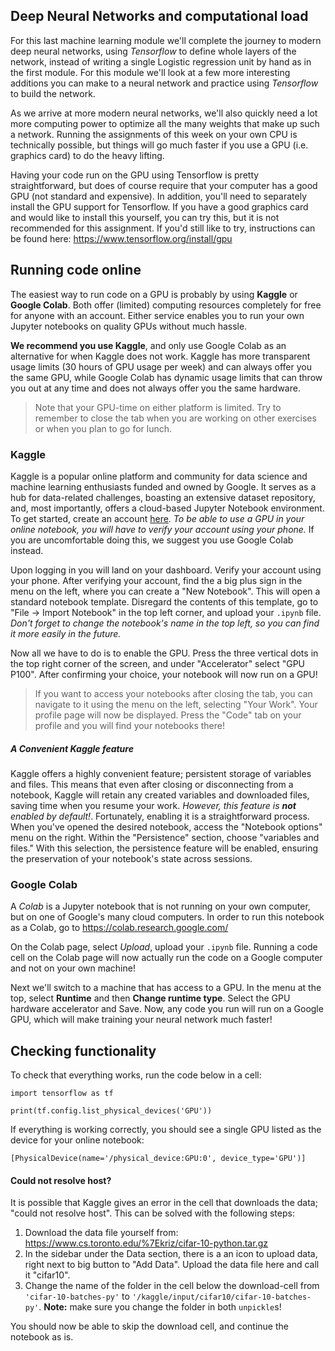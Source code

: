 ## Deep Neural Networks and computational load

For this last machine learning module we'll complete the journey to modern deep neural networks, using _Tensorflow_ to define whole layers of the network, instead of writing a single Logistic regression unit by hand as in the first module. For this module we'll look at a few more interesting additions you can make to a neural network and practice using _Tensorflow_ to build the network.

As we arrive at more modern neural networks, we'll also quickly need a lot more computing power to optimize all the many weights that make up such a network. Running the assignments of this week on your own CPU is technically possible, but things will go much faster if you use a GPU (i.e. graphics card) to do the heavy lifting.

Having your code run on the GPU using Tensorflow is pretty straightforward, but does of course require that your computer has a good GPU (not standard and expensive). In addition, you'll need to separately install the GPU support for Tensorflow. If you have a good graphics card and would like to install this yourself, you can try this, but it is not recommended for this assignment. If you'd still like to try, instructions can be found here: https://www.tensorflow.org/install/gpu

## Running code online

The easiest way to run code on a GPU is probably by using **Kaggle** or **Google Colab**. Both offer (limited) computing resources completely for free for anyone with an account. Either service enables you to run your own Jupyter notebooks on quality GPUs without much hassle.

**We recommend you use Kaggle**, and only use Google Colab as an alternative for when Kaggle does not work. Kaggle has more transparent usage limits (30 hours of GPU usage per week) and can always offer you the same GPU, while Google Colab has dynamic usage limits that can throw you out at any time and does not always offer you the same hardware.

> Note that your GPU-time on either platform is limited. Try to remember to close the tab when you are working on other exercises or when you plan to go for lunch.

### Kaggle

Kaggle is a popular online platform and community for data science and machine learning enthusiasts funded and owned by Google. It serves as a hub for data-related challenges, boasting an extensive dataset repository, and, most importantly, offers a cloud-based Jupyter Notebook environment. To get started, create an account [here](https://www.kaggle.com/account/login?phase=startRegisterTab). *To be able to use a GPU in your online notebook, you will have to verify your account using your phone.* If you are uncomfortable doing this, we suggest you use Google Colab instead.

Upon logging in you will land on your dashboard. Verify your account using your phone. After verifying your account, find the a big plus sign in the menu on the left, where you can create a "New Notebook". This will open a standard notebook template. Disregard the contents of this template, go to "File -> Import Notebook" in the top left corner, and upload your `.ipynb` file. *Don't forget to change the notebook's name in the top left, so you can find it more easily in the future.*

Now all we have to do is to enable the GPU. Press the three vertical dots in the top right corner of the screen, and under "Accelerator" select "GPU P100". After confirming your choice, your notebook will now run on a GPU!

> If you want to access your notebooks after closing the tab, you can navigate to it using the menu on the left, selecting "Your Work". Your profile page will now be displayed. Press the "Code" tab on your profile and you will find your notebooks there!

##### A Convenient Kaggle feature

Kaggle offers a highly convenient feature; persistent storage of variables and files. This means that even after closing or disconnecting from a notebook, Kaggle will retain any created variables and downloaded files, saving time when you resume your work. _However, this feature is **not** enabled by default!_. Fortunately, enabling it is a straightforward process. When you've opened the desired notebook, access the "Notebook options" menu on the right. Within the "Persistence" section, choose "variables and files." With this selection, the persistence feature will be enabled, ensuring the preservation of your notebook's state across sessions.

### Google Colab

A *Colab* is a Jupyter notebook that is not running on your own computer, but on one of Google's many cloud computers. In order to run this notebook as a Colab, go to https://colab.research.google.com/

On the Colab page, select *Upload*, upload your `.ipynb` file. Running a code cell on the Colab page will now actually run the code on a Google computer and not on your own machine!

Next we'll switch to a machine that has access to a GPU. In the menu at the top, select **Runtime** and then **Change runtime type**. Select the GPU hardware accelerator and Save. Now, any code you run will run on a Google GPU, which will make training your neural network much faster!

## Checking functionality

To check that everything works, run the code below in a cell:

    import tensorflow as tf

    print(tf.config.list_physical_devices('GPU'))


If everything is working correctly, you should see a single GPU listed as the device for your online notebook:

    [PhysicalDevice(name='/physical_device:GPU:0', device_type='GPU')]

#### Could not resolve host?

It is possible that Kaggle gives an error in the cell that downloads the data; "could not resolve host". This can be solved with the following steps:    

1. Download the data file yourself from: https://www.cs.toronto.edu/%7Ekriz/cifar-10-python.tar.gz
2. In the sidebar under the Data section, there is a an icon to upload data, right next to big button to "Add Data". Upload the data file here and call it "cifar10".
3. Change the name of the folder in the cell below the download-cell from `'cifar-10-batches-py'` to `'/kaggle/input/cifar10/cifar-10-batches-py'`. **Note:** make sure you change the folder in both `unpickle`s!

You should now be able to skip the download cell, and continue the notebook as is.
